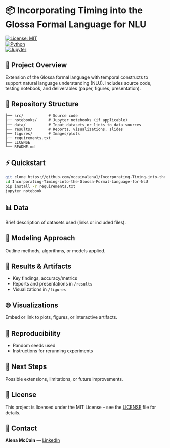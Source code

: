 # 📦 Incorporating Timing into the Glossa Formal Language for NLU

[![License: MIT](https://img.shields.io/badge/License-MIT-yellow.svg)](LICENSE)  
[![Python](https://img.shields.io/badge/Python-3.8+-blue)]()  
[![Jupyter](https://img.shields.io/badge/Notebook-Jupyter-orange)]()  

## 📖 Project Overview  
Extension of the Glossa formal language with temporal constructs to support natural language understanding (NLU). Includes source code, testing notebook, and deliverables (paper, figures, presentation).  

## 📂 Repository Structure  
```
├── src/           # Source code  
├── notebooks/     # Jupyter notebooks (if applicable)  
├── data/          # Input datasets or links to data sources  
├── results/       # Reports, visualizations, slides  
├── figures/       # Images/plots  
├── requirements.txt  
├── LICENSE  
└── README.md  
```  

## ⚡ Quickstart  
```bash
git clone https://github.com/mccainalena1/Incorporating-Timing-into-the-Glossa-Formal-Language-for-NLU.git
cd Incorporating-Timing-into-the-Glossa-Formal-Language-for-NLU
pip install -r requirements.txt
jupyter notebook
```

## 📊 Data  
Brief description of datasets used (links or included files).  

## 🧠 Modeling Approach  
Outline methods, algorithms, or models applied.  

## 🎯 Results & Artifacts  
- Key findings, accuracy/metrics  
- Reports and presentations in `/results`  
- Visualizations in `/figures`  

## 🌐 Visualizations  
Embed or link to plots, figures, or interactive artifacts.  

## 🔁 Reproducibility  
- Random seeds used  
- Instructions for rerunning experiments  

## 🚀 Next Steps  
Possible extensions, limitations, or future improvements.  

## 📜 License  
This project is licensed under the MIT License – see the [LICENSE](LICENSE) file for details.  

## 👤 Contact  
**Alena McCain** — [LinkedIn](https://www.linkedin.com/in/alena-mccain-815a09136)  

